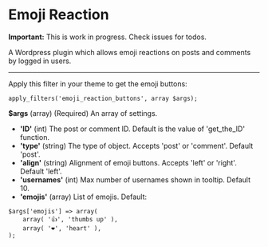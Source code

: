 # Emoji Reaction

**Important:** This is work in progress. Check issues for todos.

A Wordpress plugin which allows emoji reactions on posts and comments by logged in users.

---

Apply this filter in your theme to get the emoji buttons:

```
apply_filters('emoji_reaction_buttons', array $args);
```

**$args**
(array) (Required) An array of settings.

- **'ID'** (int) The post or comment ID. Default is the value of 'get_the_ID' function.
- **'type'** (string) The type of object. Accepts 'post' or 'comment'. Default 'post'.
- **'align'** (string) Alignment of emoji buttons. Accepts 'left' or 'right'. Default 'left'.
- **'usernames'** (int) Max number of usernames shown in tooltip. Default 10.
- **'emojis'** (array) List of emojis. Default:

```
$args['emojis'] => array(
	array( '👍', 'thumbs up' ),
	array( '❤️', 'heart' ),
);
```


